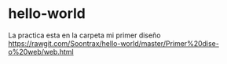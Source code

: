 # hello-world
La practica esta en la carpeta mi primer diseño
https://rawgit.com/Soontrax/hello-world/master/Primer%20dise-o%20web/web.html
